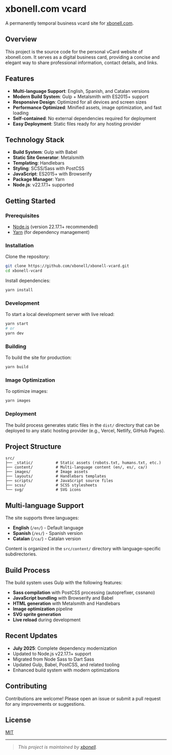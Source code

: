 # xbonell.com vcard

A permanently temporal business vcard site for [xbonell.com](http://xbonell.com).

## Overview

This project is the source code for the personal vCard website of xbonell.com. It serves as a digital business card, providing a concise and elegant way to share professional information, contact details, and links.

## Features

- **Multi-language Support**: English, Spanish, and Catalan versions
- **Modern Build System**: Gulp + Metalsmith with ES2015+ support
- **Responsive Design**: Optimized for all devices and screen sizes
- **Performance Optimized**: Minified assets, image optimization, and fast loading
- **Self-contained**: No external dependencies required for deployment
- **Easy Deployment**: Static files ready for any hosting provider

## Technology Stack

- **Build System**: Gulp with Babel
- **Static Site Generator**: Metalsmith
- **Templating**: Handlebars
- **Styling**: SCSS/Sass with PostCSS
- **JavaScript**: ES2015+ with Browserify
- **Package Manager**: Yarn
- **Node.js**: v22.17.1+ supported

## Getting Started

### Prerequisites

- [Node.js](https://nodejs.org/) (version 22.17.1+ recommended)
- [Yarn](https://yarnpkg.com/) (for dependency management)

### Installation

Clone the repository:

```bash
git clone https://github.com/xbonell/xbonell-vcard.git
cd xbonell-vcard
```

Install dependencies:

```bash
yarn install
```

### Development

To start a local development server with live reload:

```bash
yarn start
# or
yarn dev
```

### Building

To build the site for production:

```bash
yarn build
```

### Image Optimization

To optimize images:

```bash
yarn images
```

### Deployment

The build process generates static files in the `dist/` directory that can be deployed to any static hosting provider (e.g., Vercel, Netlify, GitHub Pages).

## Project Structure

```
src/
├── _static/          # Static assets (robots.txt, humans.txt, etc.)
├── content/          # Multi-language content (en/, es/, ca/)
├── images/           # Image assets
├── layouts/          # Handlebars templates
├── scripts/          # JavaScript source files
├── scss/             # SCSS stylesheets
└── svg/              # SVG icons
```

## Multi-language Support

The site supports three languages:
- **English** (`/en/`) - Default language
- **Spanish** (`/es/`) - Spanish version
- **Catalan** (`/ca/`) - Catalan version

Content is organized in the `src/content/` directory with language-specific subdirectories.

## Build Process

The build system uses Gulp with the following features:
- **Sass compilation** with PostCSS processing (autoprefixer, cssnano)
- **JavaScript bundling** with Browserify and Babel
- **HTML generation** with Metalsmith and Handlebars
- **Image optimization** pipeline
- **SVG sprite generation**
- **Live reload** during development

## Recent Updates

- **July 2025**: Complete dependency modernization
- Updated to Node.js v22.17.1+ support
- Migrated from Node Sass to Dart Sass
- Updated Gulp, Babel, PostCSS, and related tooling
- Enhanced build system with modern optimizations

## Contributing

Contributions are welcome! Please open an issue or submit a pull request for any improvements or suggestions.

## License

[MIT](LICENSE)

---

> _This project is maintained by [xbonell](https://xbonell.com)._
